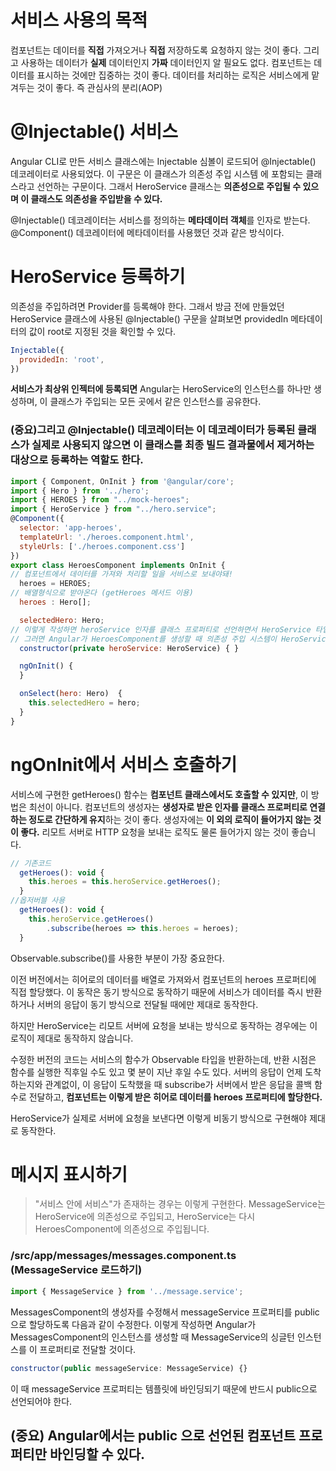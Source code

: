 #  서비스 사용의 목적
컴포넌트는 데이터를 **직접** 가져오거나 **직접** 저장하도록 요청하지 않는 것이 좋다.
그리고 사용하는 데이터가 **실제** 데이터인지 **가짜** 데이터인지 알 필요도 없다.
컴포넌트는 데이터를 표시하는 것에만 집중하는 것이 좋다.
데이터를 처리하는 로직은 서비스에게 맡겨두는 것이 좋다.
즉 관심사의 분리(AOP)

# @Injectable() 서비스
Angular CLI로 만든 서비스 클래스에는 Injectable 심볼이 로드되어 @Injectable() 데코레이터로 사용되었다. 
이 구문은 이 클래스가 의존성 주입 시스템 에 포함되는 클래스라고 선언하는 구문이다. 
그래서 HeroService 클래스는 **의존성으로 주입될 수 있으며 이 클래스도 의존성을 주입받을 수 있다.** 

@Injectable() 데코레이터는 서비스를 정의하는 **메타데이터 객체**를 인자로 받는다. 
@Component() 데코레이터에 메타데이터를 사용했던 것과 같은 방식이다.

# HeroService 등록하기
의존성을 주입하려면 Provider를 등록해야 한다.
그래서 방금 전에 만들었던 HeroService 클래스에 사용된 @Injectable() 구문을 살펴보면 providedIn 메타데이터의 값이 root로 지정된 것을 확인할 수 있다.
```js
Injectable({
  providedIn: 'root',
})
```
**서비스가 최상위 인젝터에 등록되면** Angular는 HeroService의 인스턴스를 하나만 생성하며, 이 클래스가 주입되는 모든 곳에서 같은 인스턴스를 공유한다.
### (중요)그리고 @Injectable() 데코레이터는 이 데코레이터가 등록된 클래스가 실제로 사용되지 않으면 이 클래스를 최종 빌드 결과물에서 제거하는 대상으로 등록하는 역할도 한다.


```js
import { Component, OnInit } from '@angular/core';
import { Hero } from '../hero';
import { HEROES } from "../mock-heroes";
import { HeroService } from "../hero.service";
@Component({
  selector: 'app-heroes',
  templateUrl: './heroes.component.html',
  styleUrls: ['./heroes.component.css']
})
export class HeroesComponent implements OnInit {
// 컴포넌트에서 데이터를 가져와 처리할 일을 서비스로 보내야돼!
  heroes = HEROES;
// 배열형식으로 받아온다 (getHeroes 메서드 이용)
  heroes : Hero[];

  selectedHero: Hero;
// 이렇게 작성하면 heroService 인자를 클래스 프로퍼티로 선언하면서 HeroService 타입의 의존성 객체가 주입되기를 요청한다는 것을 의미한다.
// 그러면 Angular가 HeroesComponent를 생성할 때 의존성 주입 시스템이 HeroService의 인스턴스를 찾아서 heroService 라는 인자로 전달할 것이다.
  constructor(private heroService: HeroService) { }

  ngOnInit() {
  }

  onSelect(hero: Hero)  {
    this.selectedHero = hero;
  }
}
```

# ngOnInit에서 서비스 호출하기
서비스에 구현한 getHeroes() 함수는 **컴포넌트 클래스에서도 호출할 수 있지만**, 이 방법은 최선이 아니다.
컴포넌트의 생성자는 **생성자로 받은 인자를 클래스 프로퍼티로 연결하는 정도로 간단하게 유지**하는 것이 좋다. 
생성자에는 **이 외의 로직이 들어가지 않는 것이 좋다.** 
리모트 서버로 HTTP 요청을 보내는 로직도 물론 들어가지 않는 것이 좋습니다.


```js
// 기존코드
  getHeroes(): void {
    this.heroes = this.heroService.getHeroes();
  }
//옵저버블 사용
  getHeroes(): void {
    this.heroService.getHeroes()
        .subscribe(heroes => this.heroes = heroes);
  }
```



Observable.subscribe()를 사용한 부분이 가장 중요한다.

이전 버전에서는 히어로의 데이터를 배열로 가져와서 컴포넌트의 heroes 프로퍼티에 직접 할당했다. 이 동작은 동기 방식으로 동작하기 때문에 서비스가 데이터를 즉시 반환하거나 서버의 응답이 동기 방식으로 전달될 때에만 제대로 동작한다.

하지만 HeroService는 리모트 서버에 요청을 보내는 방식으로 동작하는 경우에는 이 로직이 제대로 동작하지 않습니다.

수정한 버전의 코드는 서비스의 함수가 Observable 타입을 반환하는데, 반환 시점은 함수를 실행한 직후일 수도 있고 몇 분이 지난 후일 수도 있다. 서버의 응답이 언제 도착하는지와 관계없이, 이 응답이 도착했을 때 subscribe가 서버에서 받은 응답을 콜백 함수로 전달하고, **컴포넌트는 이렇게 받은 히어로 데이터를 heroes 프로퍼티에 할당한다.**

HeroService가 실제로 서버에 요청을 보낸다면 이렇게 비동기 방식으로 구현해야 제대로 동작한다.

# 메시지 표시하기

> "서비스 안에 서비스"가 존재하는 경우는 이렇게 구현한다. MessageService는 HeroService에 의존성으로 주입되고, HeroService는 다시 HeroesComponent에 의존성으로 주입됩니다.


### /src/app/messages/messages.component.ts (MessageService 로드하기)
```js
import { MessageService } from '../message.service';
```
MessagesComponent의 생성자를 수정해서 messageService 프로퍼티를 public으로 할당하도록 다음과 같이 수정한다. 이렇게 작성하면 Angular가 MessagesComponent의 인스턴스를 생성할 때 MessageService의 싱글턴 인스턴스를 이 프로퍼티로 전달할 것이다.

```js
constructor(public messageService: MessageService) {}
```
이 때 messageService 프로퍼티는 템플릿에 바인딩되기 때문에 반드시 public으로 선언되어야 한다.
## (중요) Angular에서는 public 으로 선언된 컴포넌트 프로퍼티만 바인딩할 수 있다.